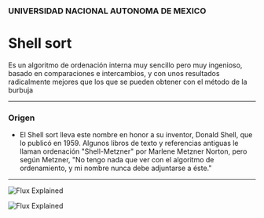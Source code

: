 ### UNIVERSIDAD NACIONAL AUTONOMA DE MEXICO

# Shell sort
Es un algoritmo de ordenación interna muy sencillo pero muy ingenioso, basado en comparaciones e intercambios, y con unos resultados radicalmente mejores que los que se pueden obtener con el método de la burbuja

---

### Origen

- El Shell sort lleva este nombre en honor a su inventor, Donald Shell, que lo publicó en 1959. Algunos libros de texto y referencias antiguas le llaman ordenación "Shell-Metzner" por Marlene Metzner Norton, pero según Metzner, "No tengo nada que ver con el algoritmo de ordenamiento, y mi nombre nunca debe adjuntarse a éste."
---

![Flux Explained](https://facebook.github.io/flux/img/flux-simple-f8-diagram-explained-1300w.png)

![Flux Explained](http://3.bp.blogspot.com/-Bym35WE6rRI/UeYFMF7KnfI/AAAAAAAABVU/lm2hdpCvj4U/s1600/metodo+de+ordenamiento+shell+sort+en+c%23.png)
